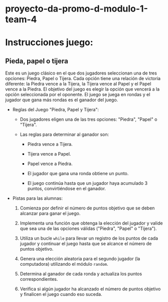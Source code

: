 # proyecto-da-promo-d-modulo-1-team-4

# Instrucciones juego:

## Pieda, papel o tijera
Este es un juego clásico en el que dos jugadores seleccionan una de tres opciones: Piedra, Papel o Tijera. Cada opción tiene una relación de victoria diferente: la Piedra vence a la Tijera, la Tijera vence al Papel y el Papel vence a la Piedra. El objetivo del juego es elegir la opción que vencerá a la opción seleccionada por el oponente. El juego se juega en rondas y el jugador que gana más rondas es el ganador del juego.


- Reglas del Juego "Piedra, Papel y Tijera":

    - Dos jugadores eligen una de las tres opciones: "Piedra", "Papel" o "Tijera".

    - Las reglas para determinar al ganador son:
        
        - Piedra vence a Tijera.

        - Tijera vence a Papel.

        - Papel vence a Piedra.

        - El jugador que gana una ronda obtiene un punto.
        
        - El juego continúa hasta que un jugador haya acumulado 3 puntos, convirtiéndose en el ganador.


- Pistas para las alumnas:

    1. Comienza por definir el número de puntos objetivo que se deben alcanzar para ganar el juego.

    2. Implementa una función que obtenga la elección del jugador y valide que sea una de las opciones válidas ("Piedra", "Papel" o "Tijera").

    3. Utiliza un bucle `while` para llevar un registro de los puntos de cada jugador y continuar el juego hasta que se alcance el número de puntos objetivo.

    4. Genera una elección aleatoria para el segundo jugador (la computadora) utilizando el módulo `random`.

    5. Determina al ganador de cada ronda y actualiza los puntos correspondientes.

    6. Verifica si algún jugador ha alcanzado el número de puntos objetivo y finalicen el juego cuando eso suceda.


